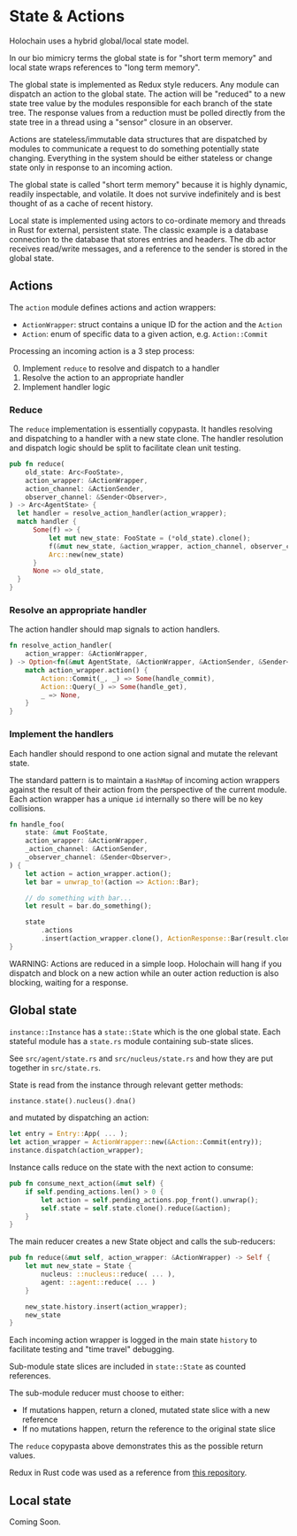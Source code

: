# State & Actions

Holochain uses a hybrid global/local state model.

In our bio mimicry terms the global state is for "short term memory" and local
state wraps references to "long term memory".

The global state is implemented as Redux style reducers. Any module can dispatch
an action to the global state. The action will be "reduced" to a new state tree
value by the modules responsible for each branch of the state tree. The response
values from a reduction must be polled directly from the state tree in a thread
using a "sensor" closure in an observer.

Actions are stateless/immutable data structures that are dispatched by modules
to communicate a request to do something potentially state changing. Everything
in the system should be either stateless or change state only in response to an
incoming action.

The global state is called "short term memory" because it is highly dynamic,
readily inspectable, and volatile. It does not survive indefinitely and is best
thought of as a cache of recent history.

Local state is implemented using actors to co-ordinate memory and threads in
Rust for external, persistent state. The classic example is a database
connection to the database that stores entries and headers. The db actor
receives read/write messages, and a reference to the sender is stored in the
global state.

## Actions

The `action` module defines actions and action wrappers:

- `ActionWrapper`: struct contains a unique ID for the action and the `Action`
- `Action`: enum of specific data to a given action, e.g. `Action::Commit`

Processing an incoming action is a 3 step process:

0. Implement `reduce` to resolve and dispatch to a handler
0. Resolve the action to an appropriate handler
0. Implement handler logic

### Reduce

The `reduce` implementation is essentially copypasta. It handles resolving and
dispatching to a handler with a new state clone. The handler resolution and
dispatch logic should be split to facilitate clean unit testing.

```rust
pub fn reduce(
    old_state: Arc<FooState>,
    action_wrapper: &ActionWrapper,
    action_channel: &ActionSender,
    observer_channel: &Sender<Observer>,
) -> Arc<AgentState> {
  let handler = resolve_action_handler(action_wrapper);
  match handler {
      Some(f) => {
          let mut new_state: FooState = (*old_state).clone();
          f(&mut new_state, &action_wrapper, action_channel, observer_channel);
          Arc::new(new_state)
      }
      None => old_state,
  }
}
```

### Resolve an appropriate handler

The action handler should map signals to action handlers.

```rust
fn resolve_action_handler(
    action_wrapper: &ActionWrapper,
) -> Option<fn(&mut AgentState, &ActionWrapper, &ActionSender, &Sender<Observer>)> {
    match action_wrapper.action() {
        Action::Commit(_, _) => Some(handle_commit),
        Action::Query(_) => Some(handle_get),
        _ => None,
    }
}
```

### Implement the handlers

Each handler should respond to one action signal and mutate the relevant state.

The standard pattern is to maintain a `HashMap` of incoming action wrappers
against the result of their action from the perspective of the current module.
Each action wrapper has a unique `id` internally so there will be no key
collisions.

```rust
fn handle_foo(
    state: &mut FooState,
    action_wrapper: &ActionWrapper,
    _action_channel: &ActionSender,
    _observer_channel: &Sender<Observer>,
) {
    let action = action_wrapper.action();
    let bar = unwrap_to!(action => Action::Bar);

    // do something with bar...
    let result = bar.do_something();

    state
        .actions
        .insert(action_wrapper.clone(), ActionResponse::Bar(result.clone()));
}
```

WARNING: Actions are reduced in a simple loop. Holochain will hang if you
dispatch and block on a new action while an outer action reduction is also
blocking, waiting for a response.

## Global state

`instance::Instance` has a `state::State` which is the one global state. Each
stateful module has a `state.rs` module containing sub-state slices.

See `src/agent/state.rs` and `src/nucleus/state.rs` and how they are put
together in `src/state.rs`.

State is read from the instance through relevant getter methods:

```rust
instance.state().nucleus().dna()
```

and mutated by dispatching an action:

```rust
let entry = Entry::App( ... );
let action_wrapper = ActionWrapper::new(&Action::Commit(entry));
instance.dispatch(action_wrapper);
```

Instance calls reduce on the state with the next action to consume:

```rust
pub fn consume_next_action(&mut self) {
    if self.pending_actions.len() > 0 {
        let action = self.pending_actions.pop_front().unwrap();
        self.state = self.state.clone().reduce(&action);
    }
}
```

The main reducer creates a new State object and calls the sub-reducers:

```rust
pub fn reduce(&mut self, action_wrapper: &ActionWrapper) -> Self {
    let mut new_state = State {
        nucleus: ::nucleus::reduce( ... ),
        agent: ::agent::reduce( ... )
    }

    new_state.history.insert(action_wrapper);
    new_state
}
```

Each incoming action wrapper is logged in the main state `history` to facilitate
testing and "time travel" debugging.

Sub-module state slices are included in `state::State` as counted references.

The sub-module reducer must choose to either:

- If mutations happen, return a cloned, mutated state slice with a new reference
- If no mutations happen, return the reference to the original state slice

The `reduce` copypasta above demonstrates this as the possible return values.

Redux in Rust code was used as a reference from [this repository](https://github.com/rust-redux/rust-redux).

## Local state

Coming Soon.
